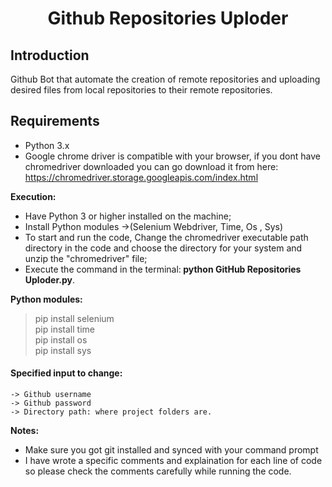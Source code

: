 <h1 align="center"> Github Repositories Uploder</h1> 

## Introduction 
Github Bot that automate the creation of remote repositories and uploading desired files from local repositories to their remote repositories.

## Requirements
* Python  3.x
* Google chrome driver is compatible with your browser, if you dont have chromedriver downloaded you can go download it from here: https://chromedriver.storage.googleapis.com/index.html



<strong>Execution:</strong>
* Have Python 3 or higher installed on the machine;
* Install Python modules &#8594;(Selenium Webdriver, Time, Os , Sys)
* To start and run the code, Change the chromedriver executable path directory in the code  and choose the directory for your system and unzip the "chromedriver" file;
* Execute the command in the terminal:<strong> python GitHub Repositories Uploder.py</strong>.
    
<strong>Python modules: </strong>
 > pip install selenium </br>
 > pip install time </br>
 > pip install os</br>
 > pip install sys</br>
    
#### Specified input to change:
    -> Github username
    -> Github password
    -> Directory path: where project folders are.
    
    
    
<strong>Notes:</strong>
  * Make sure you got git installed and synced with your command prompt
  * I have wrote a specific comments and explaination for each line of code so please check the comments carefully while running the code.
  
